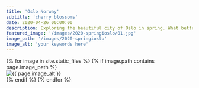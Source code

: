```yaml
---
title: 'Oslo Norway'
subtitle: 'cherry blossoms'
date: 2020-04-26 00:00:00
description: Exploring the beautiful city of Oslo in spring. What better way than taking photos of cherry blossoms. 
featured_image: '/images/2020-springioslo/01.jpg'
image_path: '/images/2020-springioslo'
image_alt: 'your keywords here'
---
```


<!-- > “Cherry blossoms, the symbolic flower of the spring.” -->

<!-- DO NOT EDIT BELOW -->
<div class="image-wrap" >
{% for image in site.static_files %}
    {% if image.path contains page.image_path %}
        <div class="image-wrap" >
        <img src="{{ site.baseurl }}{{ image.path }}" alt="{{ page.image_alt }}" />
        </div>
    {% endif %}
{% endfor %}
